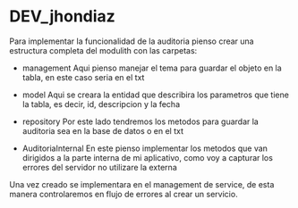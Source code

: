 # DEV_jhondiaz


Para implementar la funcionalidad de la auditoria pienso crear una estructura completa del modulith con las carpetas:

- management
    Aqui pienso manejar el tema para guardar el objeto en la tabla, en este caso seria en el txt

- model
    Aqui se creara la entidad que describira los parametros que tiene la tabla, es decir, id, descripcion y la fecha

- repository
    Por este lado tendremos los metodos para guardar la auditoria sea en la base de datos o en el txt

- AuditoriaInternal
    En este pienso  implementar los metodos que van dirigidos a la parte interna de mi aplicativo, como voy a capturar los errores del servidor no utilizare la externa


Una vez creado se implementara en el management de service, de esta manera controlaremos en flujo de errores al crear un servicio.
